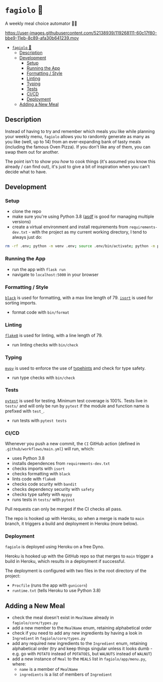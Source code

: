 # `fagiolo` 🥘

A weekly meal choice automator 🤖🥘

https://user-images.githubusercontent.com/52138939/119268111-60c17f80-bbe9-11eb-8c89-afa30b641239.mov

- [`fagiolo` 🥘](#fagiolo-)
  - [Description](#description)
  - [Development](#development)
    - [Setup](#setup)
    - [Running the App](#running-the-app)
    - [Formatting / Style](#formatting--style)
    - [Linting](#linting)
    - [Typing](#typing)
    - [Tests](#tests)
    - [CI/CD](#cicd)
    - [Deployment](#deployment)
  - [Adding a New Meal](#adding-a-new-meal)

## Description

Instead of having to try and remember which meals you like while planning your weekly menu, `fagiolo` allows you to randomly generate as many as you like (well, up to 14) from an ever-expanding bank of tasty meals (including the famous Oven Pizza). If you don't like any of them, you can swap them out for another.

The point isn't to show you *how* to cook things (it's assumed you know this already / can find out), it's just to give a bit of inspiration when you can't decide what to have.

## Development

### Setup

- clone the repo
- make sure you're using Python 3.8 ([asdf](https://asdf-vm.com/#/) is good for managing multiple versions)
- create a virtual environment and install requirements from `requirements-dev.txt` - with the project as my current working directory, I tend to always just do:

```zsh
rm -rf .env; python -m venv .env; source .env/bin/activate; python -m pip install -U pip; python -m pip install -r requirements-dev.txt;
```

### Running the App

- run the app with `flask run`
- navigate to `localhost:5000` in your browser

### Formatting / Style

[`black`](https://github.com/psf/black) is used for formatting, with a max line length of 79. [`isort`](https://pycqa.github.io/isort/) is used for sorting imports.

- format code with `bin/format`

### Linting

[`flake8`](https://flake8.pycqa.org/en/latest/) is used for linting, with a line length of 79.

- run linting checks with `bin/check`

### Typing

[`mypy`](http://mypy-lang.org/) is used to enforce the use of [typehints](https://www.python.org/dev/peps/pep-0484/) and check for type safety.

- run type checks with `bin/check`

### Tests

[`pytest`](https://docs.pytest.org/en/stable/index.html) is used for testing. Minimum test coverage is 100%. Tests live in `tests/` and will only be run by `pytest` if the module and function name is prefixed with `test_`. 

- run tests with `pytest tests`

### CI/CD

Whenever you push a new commit, the `CI` GitHub action (defined in `.github/workflows/main.yml`) will run, which:

- uses Python 3.8
- installs dependences from `requirements-dev.txt`
- checks imports with `isort`
- checks formatting with `black`
- lints code with `flake8`
- checks code scurity with `bandit`
- checks dependency security with `safety`
- checks type safety with `mpypy`
- runs tests in `tests/` with `pytest`

Pull requests can only be merged if the CI checks all pass.

The repo is hooked up with Heroku, so when a merge is made to `main` branch, it triggers a build and deployment in Heroku (more below).

### Deployment

`fagiolo` is deployed using Heroku on a free Dyno.

Heroku is hooked up with the GitHub repo so that merges to `main` trigger a build in Heroku, which results in a deployment if successful.

The deployment is configured with two files in the root directory of the project:

- `Procfile` (runs the app with `gunicorn`)
- `runtime.txt` (tells Heroku to use Python 3.8)

## Adding a New Meal

- check the meal doesn't exist in `MealName` already in `fagiolo/core/types.py`
- add a new member to the `MealName` enum, retaining alphabetical order
- check if you need to add any new ingredients by having a look in `Ingredient` in `fagiolo/core/types.py`
- add any required new ingredients to the `Ingredient` enum, retaining alphabetical order (try and keep things singular unless it looks dumb - e.g. go with `POTATO` instead of `POTATOES`, but `WALNUTS` instead of `WALNUT`)
- add a new instance of `Meal` to the `MEALS` list in `fagiolo/app/menu.py`, where:
   - `name` is a member of `MealName`
   - `ingredients` is a list of members of `Ingredient` 

